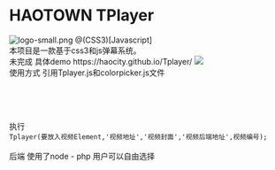 # HAOTOWN TPlayer
<img src="https://ooo.0o0.ooo/2016/12/16/585359df46d72.png" alt="logo-small.png" title="logo-small.png" />
@(CSS3)[Javascript]<br>
本项目是一款基于css3和js弹幕系统。<br>
未完成  具体demo https://haocity.github.io/Tplayer/
<img src="https://ooo.0o0.ooo/2016/12/20/5858df24293f5.png"><br>
使用方式 引用Tplayer.js和colorpicker.js文件<br>
<pre>		<script src="colorpicker.js" type="text/javascript" charset="utf-8"></script>
		<script src="Tplayer.js" type="text/javascript" charset="utf-8"></script>
</pre><br>
执行<code>
Tplayer(要放入视频Element,'视频地址','视频封面','视频后端地址',视频编号);
</code><br>
后端 使用了node - php 用户可以自由选择<br>


